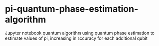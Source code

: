 # pi-quantum-phase-estimation-algorithm
Jupyter notebook quantum algorithm using quantum phase estimation to estimate values of pi, increasing in accuracy for each additional qubit
